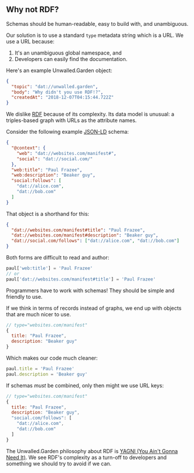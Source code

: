 ## Why not RDF?

Schemas should be human-readable, easy to build with, and unambiguous.

Our solution is to use a standard `type` metadata string which is a URL. We use a URL because:

 1. It's an unambiguous global namespace, and
 2. Developers can easily find the documentation.

Here's an example Unwalled.Garden object:

```json
{
  "topic": "dat://unwalled.garden",
  "body": "Why didn't you use RDF!?",
  "createdAt": "2018-12-07T04:15:44.722Z"
}
```

We dislike [RDF](https://en.wikipedia.org/wiki/Resource_Description_Framework) because of its complexity. Its data model is unusual: a triples-based graph with URLs as the attribute names.

Consider the following example [JSON-LD](https://en.wikipedia.org/wiki/JSON-LD) schema:

```json
{
  "@context": {
    "web": "dat://websites.com/manifest#",
    "social": "dat://social.com/"
  },
  "web:title": "Paul Frazee",
  "web:description": "Beaker guy",
  "social:follows": [
    "dat://alice.com",
    "dat://bob.com"
  ]
}
```

That object is a shorthand for this:

```json
{
  "dat://websites.com/manifest#title": "Paul Frazee",
  "dat://websites.com/manifest#description": "Beaker guy",
  "dat://social.com/follows": ["dat://alice.com", "dat://bob.com"]
}
```

Both forms are difficult to read and author:

```js
paul['web:title'] = 'Paul Frazee'
// or
paul['dat://websites.com/manifest#title'] = 'Paul Frazee'
```

<aside>
Programmers have to work with schemas! They should be simple and friendly to use.
</aside>

If we think in terms of records instead of graphs, we end up with objects that are much nicer to use.

```js
// type="websites.com/manifest"
{
  title: "Paul Frazee",
  description: "Beaker guy"
}
```

Which makes our code much cleaner:

```js
paul.title = 'Paul Frazee'
paul.description = 'Beaker guy'
```

If schemas *must* be combined, only then might we use URL keys:


```js
// type="websites.com/manifest"
{
  title: "Paul Frazee",
  description: "Beaker guy",
  "social.com/follows": [
    "dat://alice.com",
    "dat://bob.com"
  ]
}
```

The Unwalled.Garden philosophy about RDF is [YAGNI (You Ain't Gonna Need It)](https://en.wikipedia.org/wiki/You_aren%27t_gonna_need_it). We see RDF's complexity as a turn-off to developers and something we should try to avoid if we can.